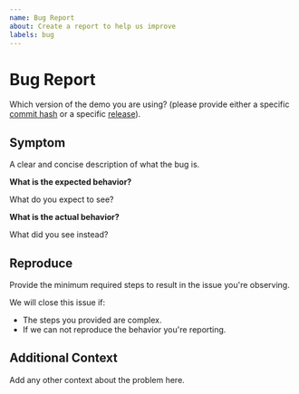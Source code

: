 ```yaml
---
name: Bug Report
about: Create a report to help us improve
labels: bug
---
```


# Bug Report

Which version of the demo you are using? (please provide either a specific
[commit
hash](https://github.com/open-telemetry/opentelemetry-demo-webstore/commits/main)
or a specific
[release](https://github.com/open-telemetry/opentelemetry-demo-webstore/releases)).

## Symptom

A clear and concise description of what the bug is.

**What is the expected behavior?**

What do you expect to see?

**What is the actual behavior?**

What did you see instead?

## Reproduce

Provide the minimum required steps to result in the issue you're observing.

We will close this issue if:

* The steps you provided are complex.
* If we can not reproduce the behavior you're reporting.

## Additional Context

Add any other context about the problem here.
